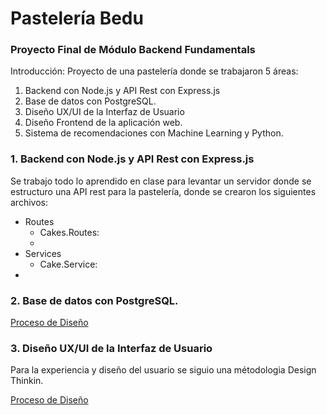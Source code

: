 # Pastelería Bedu
### Proyecto Final de Módulo Backend Fundamentals

Introducción:
Proyecto de una pastelería donde se trabajaron 5 áreas: 
1. Backend con Node.js y API Rest con Express.js
2. Base de datos con PostgreSQL.
3. Diseño UX/UI de la Interfaz de Usuario
4. Diseño Frontend de la aplicación web.
5. Sistema de recomendaciones con Machine Learning y Python.

<section id="backend">
  <h3>1. Backend con Node.js y API Rest con Express.js</h3>
  <p>Se trabajo todo lo aprendido en clase para levantar un servidor donde se estructuro una API rest para la pastelería, donde se crearon los siguientes archivos:</p>
  
  <ul>
    <li>Routes <ul>
        <li>Cakes.Routes: <li>
      </ul>
    </li>
    <li>Services <ul>
        <li>Cake.Service: </li>
      </ul>
    <li>
  </ul>
</section>
  
<section id="postgresql">
  <h3>2. Base de datos con PostgreSQL.</h3>  
  <a href='./design/' >Proceso de Diseño</a>
</section>

<section id="desing">
  <h3>3. Diseño UX/UI de la Interfaz de Usuario</h3>
  <p>Para la experiencia y diseño del usuario se siguio una métodologia Design Thinkin.</p>
  <a href='./design/' >Proceso de Diseño</a>
 </section>
